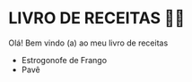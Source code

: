 # LIVRO DE RECEITAS :man_cook:

Olá! Bem vindo (a) ao meu livro de receitas

- Estrogonofe de Frango
- Pavê